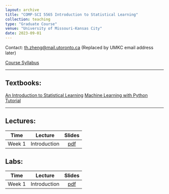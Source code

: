 ```yaml
---
layout: archive
title: "COMP-SCI 5565 Introduction to Statistical Learning"
collection: teaching
type: "Graduate Course"
venue: "University of Missouri-Kansas City"
date: 2023-09-01
---
```


<style scoped>
table {
  font-size: 16px;
}
</style>

Contact: [th.zheng@mail.utoronto.ca](mailto:th.zheng@mail.utoronto.ca) (Replaced by UMKC email address later)

[Course Syllabus](/umkc-teaching/Fall_23_Comp-Sci_5565_Tianhang.pdf)

---
## Textbooks:

[An Introduction to Statistical Learning](https://hastie.su.domains/ISLP/ISLP_website.pdf)
[Machine Learning with Python Tutorial](https://python-course.eu/books/bernd_klein_python_and_machine_learning_a4.pdf)



---
## Lectures:


|     Time     |      Lecture       |   Slides |  
|:------------:|:------------------:|:-------------------------------------------------------:|
|    Week 1    |    Introduction    | [pdf](/umkc-teaching/Fall_23_Comp-Sci_5565_Tianhang.pdf)|

## Labs:

|     Time     |      Lecture       |   Slides |  
|:------------:|:------------------:|:-------------------------------------------------------:|
|    Week 1    |    Introduction    | [pdf](/umkc-teaching/Fall_23_Comp-Sci_5565_Tianhang.pdf "download")|


